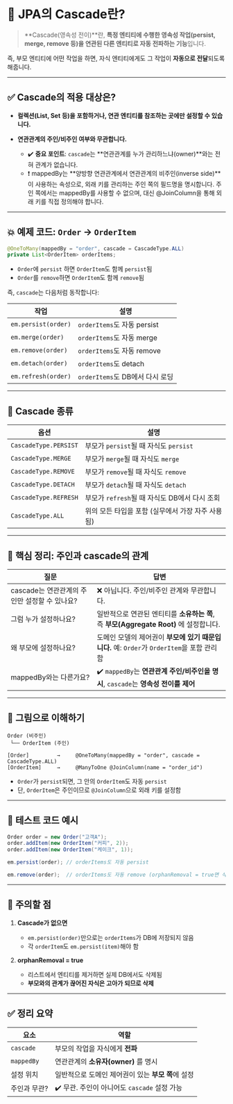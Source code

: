 # 📌 JPA의 Cascade란?

> \*\*Cascade(영속성 전이)\*\*란, **특정 엔티티에 수행한 영속성 작업(persist, merge, remove 등)을 연관된 다른 엔티티로 자동 전파하는 기능**입니다.

즉, 부모 엔티티에 어떤 작업을 하면, 자식 엔티티에게도 그 작업이 **자동으로 전달**되도록 해줍니다.

---

## ✅ Cascade의 적용 대상은?

* **컬렉션(List, Set 등)을 포함하거나, 연관 엔티티를 참조하는 곳에만 설정할 수 있습니다.**
* **연관관계의 주인/비주인 여부와 무관합니다.**

  * ✔️ **중요 포인트**: `cascade`는 \*\*연관관계를 누가 관리하느냐(owner)\*\*와는 전혀 관계가 없습니다.
  * ❗ mappedBy는 **양방향 연관관계에서 연관관계의 비주인(inverse side)**이 사용하는 속성으로, 외래 키를 관리하는 주인 쪽의 필드명을 명시합니다. 주인 쪽에서는 mappedBy를 사용할 수 없으며, 대신 @JoinColumn을 통해 외래 키를 직접 정의해야 합니다.

---

## 💥 예제 코드: `Order` → `OrderItem`

```java
@OneToMany(mappedBy = "order", cascade = CascadeType.ALL)
private List<OrderItem> orderItems;
```

* `Order`에 `persist` 하면 `OrderItem`도 함께 `persist`됨
* `Order`를 `remove`하면 `OrderItem`도 함께 `remove`됨

즉, `cascade`는 다음처럼 동작합니다:

| 작업                  | 설명                       |
| ------------------- | ------------------------ |
| `em.persist(order)` | `orderItems`도 자동 persist |
| `em.merge(order)`   | `orderItems`도 자동 merge   |
| `em.remove(order)`  | `orderItems`도 자동 remove  |
| `em.detach(order)`  | `orderItems`도 detach     |
| `em.refresh(order)` | `orderItems`도 DB에서 다시 로딩 |

---

## 🔎 Cascade 종류

| 옵션                    | 설명                              |
| --------------------- | ------------------------------- |
| `CascadeType.PERSIST` | 부모가 `persist`될 때 자식도 `persist`  |
| `CascadeType.MERGE`   | 부모가 `merge`될 때 자식도 `merge`      |
| `CascadeType.REMOVE`  | 부모가 `remove`될 때 자식도 `remove`    |
| `CascadeType.DETACH`  | 부모가 `detach`될 때 자식도 `detach`    |
| `CascadeType.REFRESH` | 부모가 `refresh`될 때 자식도 DB에서 다시 조회 |
| `CascadeType.ALL`     | 위의 모든 타입을 포함 (실무에서 가장 자주 사용됨)   |

---

## 🎯 핵심 정리: 주인과 cascade의 관계

| 질문                            | 답변                                                             |
| ----------------------------- | -------------------------------------------------------------- |
| cascade는 연관관계의 주인만 설정할 수 있나요? | ❌ 아닙니다. 주인/비주인 관계와 무관합니다.                                      |
| 그럼 누가 설정하나요?                  | 일반적으로 연관된 엔티티를 **소유하는 쪽**, 즉 **부모(Aggregate Root)** 에 설정합니다.   |
| 왜 부모에 설정하나요?                  | 도메인 모델의 제어권이 **부모에 있기 때문입니다.** 예: `Order`가 `OrderItem`을 포함 관리함 |
| mappedBy와는 다른가요?              | ✔️ `mappedBy`는 **연관관계 주인/비주인을 명시**, `cascade`는 **영속성 전이를 제어**  |

---

## 🧠 그림으로 이해하기

```plaintext
Order (비주인)
 └── OrderItem (주인)

[Order]         →     @OneToMany(mappedBy = "order", cascade = CascadeType.ALL)
[OrderItem]     →     @ManyToOne @JoinColumn(name = "order_id")
```

* `Order`가 `persist`되면, 그 안의 `OrderItem`도 자동 `persist`
* 단, `OrderItem`은 주인이므로 `@JoinColumn`으로 외래 키를 설정함

---

## 🧪 테스트 코드 예시

```java
Order order = new Order("고객A");
order.addItem(new OrderItem("커피", 2));
order.addItem(new OrderItem("케이크", 1));

em.persist(order); // orderItems도 자동 persist

em.remove(order);  // orderItems도 자동 remove (orphanRemoval = true면 삭제됨)
```

---

## 🚨 주의할 점

1. **Cascade가 없으면**

   * `em.persist(order)`만으로는 `orderItems`가 DB에 저장되지 않음
   * 각 `orderItem`도 `em.persist(item)`해야 함

2. **orphanRemoval = true**

   * 리스트에서 엔티티를 제거하면 실제 DB에서도 삭제됨
   * **부모와의 관계가 끊어진 자식은 고아가 되므로 삭제**

---

## ✅ 정리 요약

| 요소         | 역할                              |
| ---------- | ------------------------------- |
| `cascade`  | 부모의 작업을 자식에게 **전파**             |
| `mappedBy` | 연관관계의 **소유자(owner)** 를 명시       |
| 설정 위치      | 일반적으로 도메인 제어권이 있는 **부모 쪽**에 설정  |
| 주인과 무관?    | ✔️ 무관. 주인이 아니어도 `cascade` 설정 가능 |


